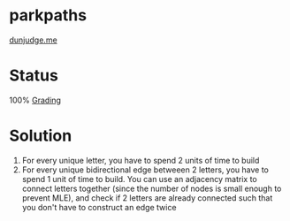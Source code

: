 # parkpaths
[dunjudge.me](https://dunjudge.me/analysis/problems/526/)

# Status
100% [Grading](https://dunjudge.me/analysis/submissions/722556/)

# Solution
1. For every unique letter, you have to spend 2 units of time to build
2. For every unique bidirectional edge betweeen 2 letters, you have to spend 1 unit of time to build. You can use an adjacency matrix to connect letters together (since the number of nodes is small enough to prevent MLE), and check if 2 letters are already connected such that you don't have to construct an edge twice

